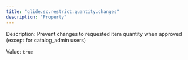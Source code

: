 ```yaml
---
title: "glide.sc.restrict.quantity.changes"
description: "Property"
---
```


Description: Prevent changes to requested item quantity when approved (except for catalog_admin users)

Value: `true`